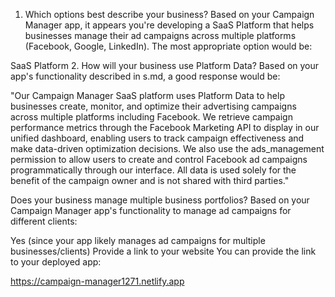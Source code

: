 1. Which options best describe your business?
Based on your Campaign Manager app, it appears you're developing a SaaS Platform that helps businesses manage their ad campaigns across multiple platforms (Facebook, Google, LinkedIn). The most appropriate option would be:

SaaS Platform
2. How will your business use Platform Data?
Based on your app's functionality described in  s.md, a good response would be:

"Our Campaign Manager SaaS platform uses Platform Data to help businesses create, monitor, and optimize their advertising campaigns across multiple platforms including Facebook. We retrieve campaign performance metrics through the Facebook Marketing API to display in our unified dashboard, enabling users to track campaign effectiveness and make data-driven optimization decisions. We also use the ads_management permission to allow users to create and control Facebook ad campaigns programmatically through our interface. All data is used solely for the benefit of the campaign owner and is not shared with third parties."

Does your business manage multiple business portfolios?
Based on your Campaign Manager app's functionality to manage ad campaigns for different clients:

Yes (since your app likely manages ad campaigns for multiple businesses/clients)
Provide a link to your website
You can provide the link to your deployed app:

https://campaign-manager1271.netlify.app
